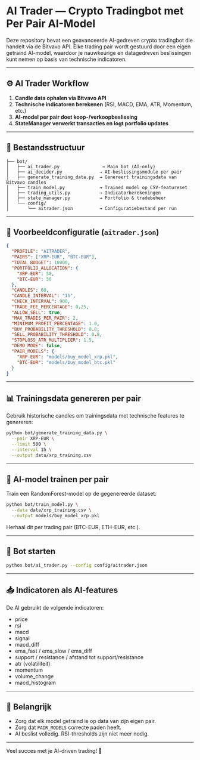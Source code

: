 # AI Trader — Crypto Tradingbot met Per Pair AI-Model

Deze repository bevat een geavanceerde AI-gedreven crypto tradingbot die handelt via de Bitvavo API. Elke trading pair wordt gestuurd door een eigen getraind AI-model, waardoor je nauwkeurige en datagedreven beslissingen kunt nemen op basis van technische indicatoren.

---

## ⚙️ AI Trader Workflow

1. **Candle data ophalen via Bitvavo API**
2. **Technische indicatoren berekenen** (RSI, MACD, EMA, ATR, Momentum, etc.)
3. **AI-model per pair doet koop-/verkoopbeslissing**
4. **StateManager verwerkt transacties en logt portfolio updates**

---

## 📁 Bestandsstructuur

```
├── bot/
│   ├── ai_trader.py                → Main bot (AI-only)
│   ├── ai_decider.py              → AI-beslissingsmodule per pair
│   ├── generate_training_data.py  → Genereert trainingsdata van Bitvavo candles
│   ├── train_model.py             → Trained model op CSV-featureset
│   ├── trading_utils.py           → Indicatorberekeningen
│   ├── state_manager.py           → Portfolio & tradebeheer
│   └── config/
│       └── aitrader.json          → Configuratiebestand per run
```

---

## 🔧 Voorbeeldconfiguratie (`aitrader.json`)

```json
{
  "PROFILE": "AITRADER",
  "PAIRS": ["XRP-EUR", "BTC-EUR"],
  "TOTAL_BUDGET": 10000,
  "PORTFOLIO_ALLOCATION": {
    "XRP-EUR": 50,
    "BTC-EUR": 50
  },
  "CANDLES": 60,
  "CANDLE_INTERVAL": "1h",
  "CHECK_INTERVAL": 900,
  "TRADE_FEE_PERCENTAGE": 0.25,
  "ALLOW_SELL": true,
  "MAX_TRADES_PER_PAIR": 2,
  "MINIMUM_PROFIT_PERCENTAGE": 1.0,
  "BUY_PROBABILITY_THRESHOLD": 0.8,
  "SELL_PROBABILITY_THRESHOLD": 0.8,
  "STOPLOSS_ATR_MULTIPLIER": 1.5,
  "DEMO_MODE": false,
  "PAIR_MODELS": {
    "XRP-EUR": "models/buy_model_xrp.pkl",
    "BTC-EUR": "models/buy_model_btc.pkl"
  }
}
```

---

## 📊 Trainingsdata genereren per pair
Gebruik historische candles om trainingsdata met technische features te genereren:

```bash
python bot/generate_training_data.py \
  --pair XRP-EUR \
  --limit 500 \
  --interval 1h \
  --output data/xrp_training.csv
```

---

## 🤖 AI-model trainen per pair
Train een RandomForest-model op de gegenereerde dataset:

```bash
python bot/train_model.py \
  --data data/xrp_training.csv \
  --output models/buy_model_xrp.pkl
```

Herhaal dit per trading pair (BTC-EUR, ETH-EUR, etc.).

---

## 🚀 Bot starten

```bash
python bot/ai_trader.py --config config/aitrader.json
```

---

## 📥 Indicatoren als AI-features
De AI gebruikt de volgende indicatoren:
- price
- rsi
- macd
- signal
- macd_diff
- ema_fast / ema_slow / ema_diff
- support / resistance / afstand tot support/resistance
- atr (volatiliteit)
- momentum
- volume_change
- macd_histogram

---

## 📌 Belangrijk
- Zorg dat elk model getraind is op data van zijn eigen pair.
- Zorg dat `PAIR_MODELS` correcte paden heeft.
- AI beslist volledig. RSI-thresholds zijn niet meer nodig.

---

Veel succes met je AI-driven trading! 💸

